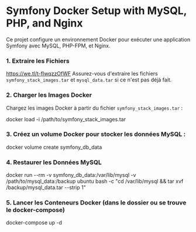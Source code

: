 # Symfony Docker Setup with MySQL, PHP, and Nginx

Ce projet configure un environnement Docker pour exécuter une application Symfony avec MySQL, PHP-FPM, et Nginx.
### 1. Extraire les Fichiers
https://we.tl/t-fIwqzzOfWF
Assurez-vous d'extraire les fichiers `symfony_stack_images.tar` et `mysql_data.tar` si ce n'est pas déjà fait.

### 2. Charger les Images Docker

Chargez les images Docker à partir du fichier `symfony_stack_images.tar` :

docker load -i /path/to/symfony_stack_images.tar

### 3. Créez un volume Docker pour stocker les données MySQL :
docker volume create symfony_db_data

### 4. Restaurer les Données MySQL
docker run --rm -v symfony_db_data:/var/lib/mysql -v /path/to/mysql_data:/backup ubuntu bash -c "cd /var/lib/mysql && tar xvf /backup/mysql_data.tar --strip 1"

### 5. Lancer les Conteneurs Docker (dans le dossier ou se trouve le docker-compose)
docker-compose up -d
